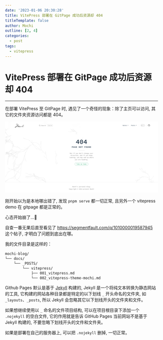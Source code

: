 ```yaml
---
date: '2023-01-06 20:30:28'
title: VitePress 部署在 GitPage 成功后资源却 404
titleTemplate: false
author: Mochi
outline: [2, 4]
categories:
  - post
tags:
  - vitepress
---
```


# VitePress 部署在 GitPage 成功后资源却 404

<hr />

在部署 VitePress 至 GitPage 时, 遇见了一个奇怪的现象：除了主页可以访问, 其它的文件夹资源访问都是 404。

![gitpage 部署成功后资源 404](../../images/POSTS/pits/001_deploy-gitpage-jekyll-404.png)

刚开始以为是本地哪出错了, 发现 `pnpm serve` 都一切正常, 且另外一个 vitepress demo 在 gitpage 都是正常的。

心态开始崩了...:vomiting_face:

自查一番无果后直至看见了 https://segmentfault.com/q/1010000019587945 这个帖子, 才明白了问题到底出在哪。

我的文件目录是这样的：

```text {3}
mochi-blog/
└── docs/
    └── _POSTS/
        └── vitepress/
            ├── 001_vitepress.md
            └── 002_vitepress-theme-mochi.md
```

<span class="text-red-400">Github Pages 默认是基于 [Jekyll](http://jekyllcn.com/) 构建的</span>, Jekyll 是一个将纯文本转换为静态网站的工具, 它构建的网站各种目录都是特定的以下划线 `_` 开头命名的文件夹, 如 `_layouts`、`_posts`, 所以 <span class="text-red-400">Jekyll 会忽略其它以下划线开头的文件夹和文件</span>。

如果想继续使用以 `_` 命名的文件项目结构, 可以在项目根目录下添加一个 `.nojekyll` 的空白文件, 它的作用就是告诉 GitHub Pages 当前网站不是基于 Jekyll 构建的, 不要忽略下划线开头的文件和文件夹。

如果是部署在自己的服务器上, 可以把 `.nojekyll` 删掉, 一切正常。
